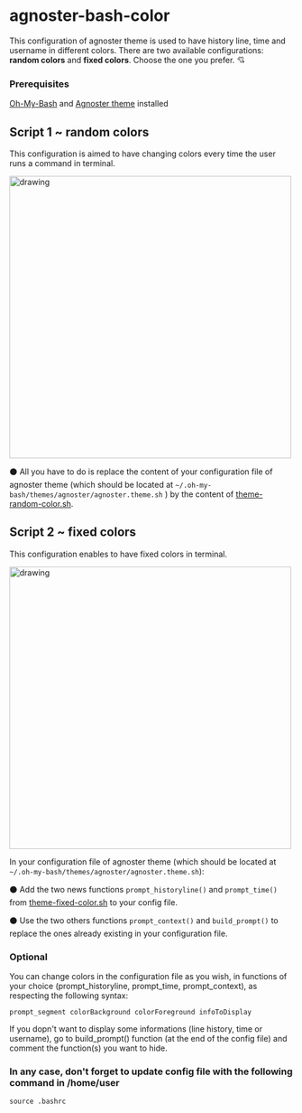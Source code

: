# agnoster-bash-color
This configuration of agnoster theme is used to have history line, time and username in different colors. There are two available configurations: **random colors** and **fixed colors**. Choose the one you prefer. :cupid:

### Prerequisites

[Oh-My-Bash](https://ohmybash.nntoan.com/) and [Agnoster theme](https://github.com/ohmybash/oh-my-bash/wiki/Themes) installed


## Script 1 ~ random colors

This configuration is aimed to have changing colors every time the user runs a command in terminal.

<img src="https://github.com/manialinux/agnoster-bash-color/blob/main/agnoster-bash-random-color.png" alt="drawing" width="500"/>

:black_circle: All you have to do is replace the content of your configuration file of agnoster theme (which should be located at `~/.oh-my-bash/themes/agnoster/agnoster.theme.sh` ) by the content of [theme-random-color.sh](https://github.com/manialinux/agnoster-bash-color/blob/main/theme-random-color.sh).


## Script 2 ~ fixed colors 

This configuration enables to have fixed colors in terminal.

<img src="https://github.com/manialinux/agnoster-bash-color/blob/main/agnoster-bash-fixed-color.png" alt="drawing" width="500"/>

In your configuration file of agnoster theme (which should be located at `~/.oh-my-bash/themes/agnoster/agnoster.theme.sh`):

:black_circle: Add the two news functions `prompt_historyline()` and `prompt_time()` from [theme-fixed-color.sh](https://github.com/manialinux/agnoster-bash-color/blob/main/theme-fixed-color.sh) to your config file.

:black_circle: Use the two others functions `prompt_context()` and `build_prompt()` to replace the ones already existing in your configuration file.



### Optional

You can change colors in the configuration file as you wish, in functions of your choice (prompt_historyline, prompt_time, prompt_context), as respecting the following syntax:

`prompt_segment colorBackground colorForeground infoToDisplay`

If you dopn't want to display some informations (line history, time or username), go to build_prompt() function (at the end of the config file) and comment the function(s) you want to hide.

### In any case, don't forget to update config file with the following command in /home/user
`source .bashrc`

